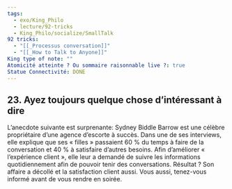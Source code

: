 ```yaml
---
tags:
  - exo/King_Philo
  - lecture/92-tricks
  - King_Philo/socialize/SmallTalk
92 tricks:
  - "[[_Processus conversation]]"
  - "[[_How to Talk to Anyone]]"
King type of note: ""
Atomicité atteinte ? Ou sommaire raisonnable live ?: true
Statue Connectivité: DONE
---
```

## 23. Ayez toujours quelque chose d’intéressant à dire

L’anecdote suivante est surprenante: Sydney Biddle Barrow est une célèbre propriétaire d’une agence d’escorte à succès. Dans une de ses interviews, elle explique que ses « filles » passaient 60 % du temps à faire de la conversation et 40 % à satisfaire d’autres besoins. Afin d’améliorer « l’expérience client », elle leur a demandé de suivre les informations quotidiennement afin de pouvoir tenir des conversations. 
Résultat ? Son affaire a décollé et la satisfaction client aussi. Vous aussi, tenez-vous informé avant de vous rendre en soirée.